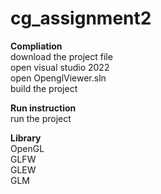 # cg_assignment2

**Compliation**  
download the project file  
open visual studio 2022  
open OpenglViewer.sln  
build the project  
  
**Run instruction**  
run the project  
  
**Library**  
OpenGL  
GLFW  
GLEW  
GLM  